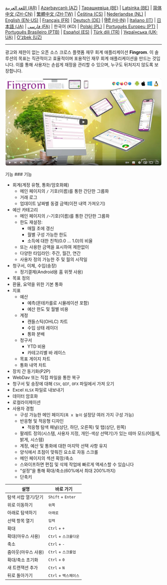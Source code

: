 [اللغة العربية (AR)](./about_ar.md) |
[Azərbaycanlı (AZ)](./about_az.md) |
[Тарашкевіца (BE)](./about_be.md) |
[Latsinka (BE)](./about_be_EU.md) |
[简体中文 (ZH-CN)](./about_zh.md) |
[繁體中文 (ZH-TW)](./about_zh_TW.md) |
[Čeština (CS)](./about_cs.md) |
[Nederlandse (NL)](./about_nl.md) |
[English (EN-US)](./about_en.md) |
[Français (FR)](./about_fr.md) |
[Deutsch (DE)](./about_de.md) |
[हिंदी (HI-IN)](./about_hi.md) |
[Italiano (IT)](./about_it.md) |
[日本語 (JA)](./about_ja.md) |
[فارسی (FA)](./about_fa.md) |
한국어 (KO) |
[Polski (PL)](./about_pl.md) |
[Português Europeu (PT)](./about_pt.md) |
[Português Brasileiro (PTB)](./about_pt_BR.md) |
[Español (ES)](./about_es.md) |
[Türk dili (TR)](./about_tr.md) |
[Українська (UK-UA)](./about_uk.md) |
[O'zbek (UZ)](./about_uz.md)

---

광고와 제한이 없는 오픈 소스 크로스 플랫폼 재무 회계 애플리케이션 **Fingrom**.
이 솔루션의 목표는 직관적이고 효율적이며 포용적인 재무 회계 애플리케이션을 만드는 것입니다. 
이를 통해 사용자는 손쉽게 재정을 관리할 수 있으며, 누구도 뒤처지지 않도록 보장합니다.

[![동영상 보기](../images/presentation_en.png)](https://youtu.be/sNTbpILLsOw)

기능 ### 기능
- 회계(계정 유형, 통화/암호화폐)
  - 메인 페이지의 `/` 기호(이름)를 통한 간단한 그룹화
  - 거래 로그
  - 업데이트 날짜별 동결 금액(이전 내역 가져오기)
- 예산 카테고리
  - 메인 페이지의 `/`-기호(이름)를 통한 간단한 그룹화
  - 한도 재설정:
    - 매월 초에 갱신
    - 월별 구성 가능한 한도
    - 소득에 대한 친척(0.0 ... 1.0)의 비율
  - 또는 사용한 금액을 표시하여 제한없이
  - 다양한 타임라인: 주간, 월간, 연간
  - 사용자 정의 가능한 주 및 월의 시작일
- 청구서, 이체, 수입(송장)
  - 정기결제(Android용 홈 위젯 사용)
- 목표 정의
- 환율, 요약을 위한 기본 통화
- 지표 
  - 예산
    - 예측(몬테카를로 시뮬레이션 포함)
    - 예산 한도 및 월별 비용
  - 계정
    - 캔들스틱(OHLC) 차트
    - 수입 상태 레이더
    - 통화 분배
  - 청구서
    - YTD 비용
    - 카테고리별 바 레이스
  - 목표 게이지 차트
  - 통화 내역 차트
- 장치 간 동기화(P2P) 
- WebDav 또는 직접 파일을 통한 복구
- 청구서 및 송장에 대해 `CSV`, `QIF`, `OFX` 파일에서 가져 오기
- Excel `XLSX` 파일로 내보내기
- 데이터 암호화
- 로컬라이제이션
- 사용자 경험
  - 구성 가능한 메인 페이지(`폭 x 높이` 설정당 여러 가지 구성 가능)
  - 반응형 및 적응형 디자인
    - 적응형 탐색 패널(상단, 하단, 오른쪽) 및 탭(상단, 왼쪽)
  - 팔레트 정의(시스템, 사용자 지정, 개인-색상 선택기)가 있는 테마 모드(어둡게, 밝게, 시스템)
  - 계정, 예산 및 통화에 대한 마지막 선택 사항 유지
  - 양식에서 초점이 맞춰진 요소로 자동 스크롤
  - 메인 페이지의 섹션 확장/축소
  - 스와이프하면 편집 및 삭제 작업에 빠르게 액세스할 수 있습니다
  - “설정”을 통해 확대/축소(60%에서 최대 200%까지)
  - 단축키

| 설명               | 바로 가기             |
| ------------------ | -------------------- |
| 탐색 서랍 열기/닫기 | `Shift` + `Enter`    |
| 위로 이동하기       | `위쪽`               |
| 아래로 탐색하기     | `아래로`             |
| 선택 항목 열기      | `입력`               |
| 확대               | `Ctrl` + `+`         |
| 확대(마우스 사용)   | `Ctrl` + `스크롤다운` |
| 축소               | `Ctrl` + `-`         |
| 줌아웃(마우스 사용) | `Ctrl` + `스크롤업`   |
| 확대/축소 초기화    | `Ctrl` + `0`         |
| 새 트랜잭션 추가    | `Ctrl` + `N`         |
| 뒤로 돌아가기       | `Ctrl` + `백스페이스` |
<!--
| 선택한 항목 편집    | `Ctrl` + `E`         |
| 선택 항목 삭제      | `Ctrl` + `D`         |
-->
